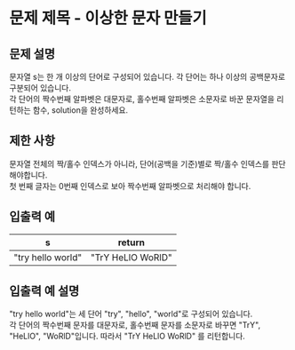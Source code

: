 # 문제 제목 - 이상한 문자 만들기
## 문제 설명
문자열 s는 한 개 이상의 단어로 구성되어 있습니다. 각 단어는 하나 이상의 공백문자로 구분되어 있습니다.  
각 단어의 짝수번째 알파벳은 대문자로, 홀수번째 알파벳은 소문자로 바꾼 문자열을 리턴하는 함수, solution을 완성하세요.

## 제한 사항
문자열 전체의 짝/홀수 인덱스가 아니라, 단어(공백을 기준)별로 짝/홀수 인덱스를 판단해야합니다.  
첫 번째 글자는 0번째 인덱스로 보아 짝수번째 알파벳으로 처리해야 합니다.
## 입출력 예
s	| return
---|---|
"try hello world"	| "TrY HeLlO WoRlD"
## 입출력 예 설명
"try hello world"는 세 단어 "try", "hello", "world"로 구성되어 있습니다.  
각 단어의 짝수번째 문자를 대문자로, 홀수번째 문자를 소문자로 바꾸면 "TrY", "HeLlO", "WoRlD"입니다. 따라서 "TrY HeLlO WoRlD" 를 리턴합니다.

